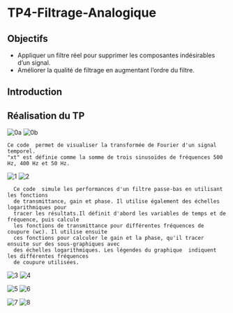 # TP4-Filtrage-Analogique

## Objectifs
  - Appliquer un filtre réel pour supprimer les composantes indésirables d’un signal. 
  -  Améliorer la qualité de filtrage en augmentant l’ordre du filtre.

## Introduction


## Réalisation du TP


![0a](https://user-images.githubusercontent.com/78149349/213867133-e2b62939-258f-4646-b84f-6b43e0f79a20.png)
![0b](https://user-images.githubusercontent.com/78149349/213867137-89f98438-ba95-4ebc-8287-60c9102418d8.png)

    Ce code  permet de visualiser la transformée de Fourier d'un signal temporel.
    "xt" est définie comme la somme de trois sinusoïdes de fréquences 500 Hz, 400 Hz et 50 Hz. 

![1](https://user-images.githubusercontent.com/78149349/213867140-216a86d6-7c83-4da0-b7ad-28d9a2af1fd7.png)
![2](https://user-images.githubusercontent.com/78149349/213867143-15b2c70b-f153-479d-93c4-6ea74db6e5b1.png)

      Ce code  simule les performances d'un filtre passe-bas en utilisant les fonctions
      de transmittance, gain et phase. Il utilise également des échelles logarithmiques pour
      tracer les résultats.Il définit d'abord les variables de temps et de fréquence, puis calcule
      les fonctions de transmittance pour différentes fréquences de coupure (wc). Il utilise ensuite
      ces fonctions pour calculer le gain et la phase, qu'il tracer ensuite sur des sous-graphiques avec
      des échelles logarithmiques. Les légendes du graphique  indiquent les différentes fréquences
      de coupure utilisées.


![3](https://user-images.githubusercontent.com/78149349/213867144-fe16bbca-18a6-4cb3-9987-552200ad19b1.png)
![4](https://user-images.githubusercontent.com/78149349/213867145-3321fb11-7d04-4c54-9f11-a3f9ad849ef8.png)


![5](https://user-images.githubusercontent.com/78149349/213867146-b68d7ff5-f1fd-496f-aedb-f778f8c2bbcb.png)
![6](https://user-images.githubusercontent.com/78149349/213867147-93c14cd3-d275-4637-9a89-11031c519c3f.png)


![7](https://user-images.githubusercontent.com/78149349/213867150-e705978e-3d29-45f9-b0e7-eb6c47ea362c.png)
![8](https://user-images.githubusercontent.com/78149349/213867165-17cfe5c3-df5c-4558-acb9-050bee2dc3e0.png)

